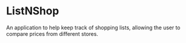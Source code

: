 # ListNShop
An application to help keep track of shopping lists, allowing the user to compare prices from different stores.
